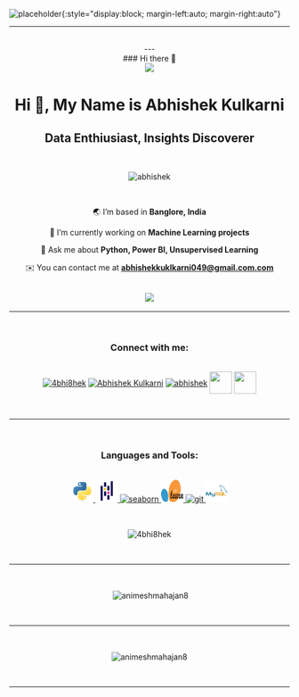 
![placeholder](https://github.com/animeshmahajan8/animeshmahajan18/blob/main/coding.gif){:style="display:block; margin-left:auto; margin-right:auto"}
<div align="center">
    





---
</br>
---
</br>### Hi there 👋

<div align="center">
    <img src="https://github.com/4bhi8hek/abhishek007/blob/main/coding.gif">
</div>

<h1 align="center">Hi 👋, My Name is Abhishek Kulkarni</h1>

<h2 align="center">Data Enthiusiast, Insights Discoverer</h2>

</br>
<p align="center"> <img src="https://komarev.com/ghpvc/?username=Abhishek&label=Profile%20views&color=0e75b6&style=flat" alt="abhishek" /> </p>

</br>
<p align="center">
🌏 I’m based in <b>Banglore, India</b>
</p>
<p align="center">
🧠 I’m currently working on <b>Machine Learning projects</b>
</p>
<p align="center">
💬 Ask me about <b>Python, Power BI, Unsupervised Learning</b>
</p>
<p align="center">
✉️ You can contact me at <a href="mailto:abhishekkulkarni049@gmail.com" target = "_blank"><b>abhishekkuklkarni049@gmail.com.com</b></a>
</p>
</br>

<div align="center">
    <img src="https://github.com/4bhi8hek/4bhi8hek/blob/main/skyline.gif">
</div>

---
</br>
<h3 align="center">Connect with me:</h3>

<p align="center">
</br>
<a href="https://www.github.com/4bhi8hek" target="_blank"><img align='center' src="https://raw.githubusercontent.com/danielcranney/readme-generator/main/public/icons/socials/github.svg" alt ='4bhi8hek' width="40" height="40" /></a>
<a href="https://linkedin.com/in/abhishek kulkarni" target="blank"><img align="center" src="https://raw.githubusercontent.com/danielcranney/readme-generator/main/public/icons/socials/linkedin.svg" alt="Abhishek Kulkarni" height="40" width="40" /></a>
<a href="https://www.youtube.com/channel/UCxFXKdA_2eNpRuLk6_AoQJQ" target="blank"><img align="center" src="https://raw.githubusercontent.com/rahuldkjain/github-profile-readme-generator/master/src/images/icons/Social/youtube.svg" alt="abhishek" height="40" width="40" /></a>
<a href="https://www.hackerrank.com/abhishekkulkar26" target="blank"><img align="center" src="https://raw.githubusercontent.com/rahuldkjain/github-profile-readme-generator/master/src/images/icons/Social/hackerrank.svg" alt="" height="40" width="40" /></a>
<a href="https://medium.com/@Abhishekkulkarni" target="_blank" rel="noreferrer"><img align="center" src="https://raw.githubusercontent.com/danielcranney/readme-generator/main/public/icons/socials/medium.svg" width="40" height="40" /></a>

</p>
</br>

---

</br>
<h3 align="center">Languages and Tools:</h3>
<p align="center">
</br>
<a href="https://www.python.org" target="_blank" rel="noreferrer"> <img src="https://raw.githubusercontent.com/devicons/devicon/master/icons/python/python-original.svg" alt="python" width="40" height="40"/> </a>
<a href="https://pandas.pydata.org/" target="_blank" rel="noreferrer"> <img src="https://raw.githubusercontent.com/devicons/devicon/2ae2a900d2f041da66e950e4d48052658d850630/icons/pandas/pandas-original.svg" alt="pandas" width="40" height="40"/> </a>
<a href="https://seaborn.pydata.org/" target="_blank" rel="noreferrer"> <img src="https://seaborn.pydata.org/_images/logo-mark-lightbg.svg" alt="seaborn" width="40" height="40"/> </a> 
<a href="https://scikit-learn.org/stable/" target="_blank" rel="noreferrer"> <img src="https://raw.githubusercontent.com/scikit-learn/scikit-learn/main/doc/logos/scikit-learn-logo-without-subtitle.svg" alt="scikit learn" width="40" height="40"/> </a>
<a href="https://git-scm.com/" target="_blank" rel="noreferrer"> <img src="https://www.vectorlogo.zone/logos/git-scm/git-scm-icon.svg" alt="git" width="40" height="40"/> </a>
<a href="https://www.mysql.com/" target="_blank" rel="noreferrer"> <img src="https://raw.githubusercontent.com/devicons/devicon/master/icons/mysql/mysql-original-wordmark.svg" alt="mysql" width="40" height="40"/> </a>
</p>
</br>

<p align="center"><img align="center" src="https://github-readme-stats.vercel.app/api/top-langs?username=4bhi8hek&show_icons=true&locale=en&layout=compact" alt="4bhi8hek" /></p>
</br>

---

</br>
<p align="center">&nbsp;<img align="center" src="https://github-readme-stats.vercel.app/api?username=animeshmahajan8&show_icons=true&locale=en" alt="animeshmahajan8" /></p>
</br>

---

</br>
<p align="center"><img align="center" src="https://github-readme-streak-stats.herokuapp.com/?user=animeshmahajan8&" alt="animeshmahajan8" /></p>
</br>

---
